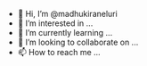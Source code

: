 - 👋 Hi, I’m @madhukiraneluri
- 👀 I’m interested in ...
- 🌱 I’m currently learning ...
- 💞️ I’m looking to collaborate on ...
- 📫 How to reach me ...

<!---
madhukiraneluri/madhukiraneluri is a ✨ special ✨ repository because its `README.md` (this file) appears on your GitHub profile.
You can click the Preview link to take a look at your changes.
--->
